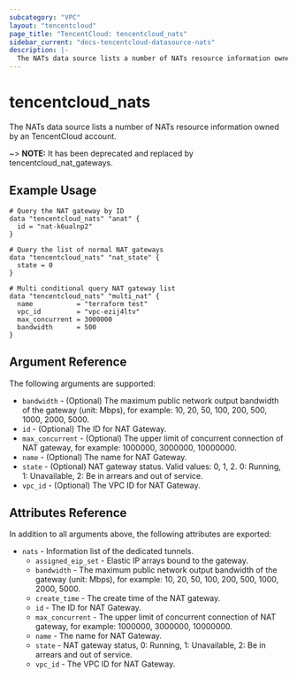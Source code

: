 ```yaml
---
subcategory: "VPC"
layout: "tencentcloud"
page_title: "TencentCloud: tencentcloud_nats"
sidebar_current: "docs-tencentcloud-datasource-nats"
description: |-
  The NATs data source lists a number of NATs resource information owned by an TencentCloud account.
---
```


# tencentcloud_nats

The NATs data source lists a number of NATs resource information owned by an TencentCloud account.

~> **NOTE:** It has been deprecated and replaced by tencentcloud_nat_gateways.

## Example Usage

```hcl
# Query the NAT gateway by ID
data "tencentcloud_nats" "anat" {
  id = "nat-k6ualnp2"
}

# Query the list of normal NAT gateways
data "tencentcloud_nats" "nat_state" {
  state = 0
}

# Multi conditional query NAT gateway list
data "tencentcloud_nats" "multi_nat" {
  name           = "terraform test"
  vpc_id         = "vpc-ezij4ltv"
  max_concurrent = 3000000
  bandwidth      = 500
}
```

## Argument Reference

The following arguments are supported:

* `bandwidth` - (Optional) The maximum public network output bandwidth of the gateway (unit: Mbps), for example: 10, 20, 50, 100, 200, 500, 1000, 2000, 5000.
* `id` - (Optional) The ID for NAT Gateway.
* `max_concurrent` - (Optional) The upper limit of concurrent connection of NAT gateway, for example: 1000000, 3000000, 10000000.
* `name` - (Optional) The name for NAT Gateway.
* `state` - (Optional) NAT gateway status. Valid values: 0, 1, 2. 0: Running, 1: Unavailable, 2: Be in arrears and out of service.
* `vpc_id` - (Optional) The VPC ID for NAT Gateway.

## Attributes Reference

In addition to all arguments above, the following attributes are exported:

* `nats` - Information list of the dedicated tunnels.
  * `assigned_eip_set` - Elastic IP arrays bound to the gateway.
  * `bandwidth` - The maximum public network output bandwidth of the gateway (unit: Mbps), for example: 10, 20, 50, 100, 200, 500, 1000, 2000, 5000.
  * `create_time` - The create time of the NAT gateway.
  * `id` - The ID for NAT Gateway.
  * `max_concurrent` - The upper limit of concurrent connection of NAT gateway, for example: 1000000, 3000000, 10000000.
  * `name` - The name for NAT Gateway.
  * `state` - NAT gateway status, 0: Running, 1: Unavailable, 2: Be in arrears and out of service.
  * `vpc_id` - The VPC ID for NAT Gateway.



